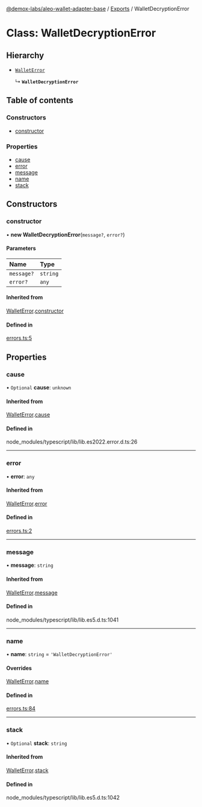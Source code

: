 [@demox-labs/aleo-wallet-adapter-base](../README.md) / [Exports](../modules.md) / WalletDecryptionError

# Class: WalletDecryptionError

## Hierarchy

- [`WalletError`](WalletError.md)

  ↳ **`WalletDecryptionError`**

## Table of contents

### Constructors

- [constructor](WalletDecryptionError.md#constructor)

### Properties

- [cause](WalletDecryptionError.md#cause)
- [error](WalletDecryptionError.md#error)
- [message](WalletDecryptionError.md#message)
- [name](WalletDecryptionError.md#name)
- [stack](WalletDecryptionError.md#stack)

## Constructors

### constructor

• **new WalletDecryptionError**(`message?`, `error?`)

#### Parameters

| Name | Type |
| :------ | :------ |
| `message?` | `string` |
| `error?` | `any` |

#### Inherited from

[WalletError](WalletError.md).[constructor](WalletError.md#constructor)

#### Defined in

[errors.ts:5](https://github.com/demox-labs/aleo-wallet-adapter/blob/aa97381/packages/core/base/errors.ts#L5)

## Properties

### cause

• `Optional` **cause**: `unknown`

#### Inherited from

[WalletError](WalletError.md).[cause](WalletError.md#cause)

#### Defined in

node_modules/typescript/lib/lib.es2022.error.d.ts:26

___

### error

• **error**: `any`

#### Inherited from

[WalletError](WalletError.md).[error](WalletError.md#error)

#### Defined in

[errors.ts:2](https://github.com/demox-labs/aleo-wallet-adapter/blob/aa97381/packages/core/base/errors.ts#L2)

___

### message

• **message**: `string`

#### Inherited from

[WalletError](WalletError.md).[message](WalletError.md#message)

#### Defined in

node_modules/typescript/lib/lib.es5.d.ts:1041

___

### name

• **name**: `string` = `'WalletDecryptionError'`

#### Overrides

[WalletError](WalletError.md).[name](WalletError.md#name)

#### Defined in

[errors.ts:84](https://github.com/demox-labs/aleo-wallet-adapter/blob/aa97381/packages/core/base/errors.ts#L84)

___

### stack

• `Optional` **stack**: `string`

#### Inherited from

[WalletError](WalletError.md).[stack](WalletError.md#stack)

#### Defined in

node_modules/typescript/lib/lib.es5.d.ts:1042
